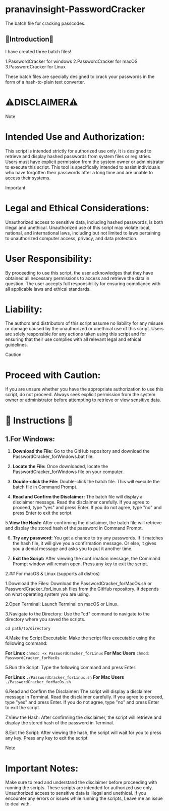 # pranavinsight-PasswordCracker 
The batch file for cracking passcodes.

## 🧨Introduction🧨
I have created three batch files!

1.PasswordCracker for windows
2.PasswordCracker for macOS
3.PasswordCracker for Linux

These batch files are specially designed to crack your passwords in the form of a hash-to-plain text converter.
#  ⚠️DISCLAIMER⚠️
> [!NOTE]
> # Intended Use and Authorization:
>This script is intended strictly for authorized use only. It is designed to retrieve and display hashed passwords from system files or registries. Users must have explicit permission from the system owner or administrator to execute this script. This tool is specifically intended to assist individuals who have forgotten their passwords after a long time and are unable to access their systems.

>[!IMPORTANT]
> # Legal and Ethical Considerations:
>Unauthorized access to sensitive data, including hashed passwords, is both illegal and unethical. Unauthorized use of this script may violate local, national, and international laws, including but not limited to laws pertaining to unauthorized computer access, privacy, and data protection.

 # User Responsibility:
By proceeding to use this script, the user acknowledges that they have obtained all necessary permissions to access and retrieve the data in question. The user accepts full responsibility for ensuring compliance with all applicable laws and ethical standards.

 # Liability:
The authors and distributors of this script assume no liability for any misuse or damage caused by the unauthorized or unethical use of this script. Users are solely responsible for any actions taken using this script and for ensuring that their use complies with all relevant legal and ethical guidelines. 

>[!CAUTION]
> # Proceed with Caution:
>If you are unsure whether you have the appropriate authorization to use this script, do not proceed. Always seek explicit permission from the system owner or administrator before attempting to retrieve or view sensitive data.

# 📘 Instructions 📘

## 1.For Windows:

1. **Download the File:** Go to the GitHub repository and download the PasswordCracker_forWindows.bat file.

2. **Locate the File:** Once downloaded, locate the PasswordCracker_forWindows file on your computer.

3. **Double-click the File:** Double-click the batch file. This will execute the batch file in Command Prompt.

4. **Read and Confirm the Disclaimer:** The batch file will display a disclaimer message. Read the disclaimer carefully. If you agree to proceed, type "yes" and press Enter. If you do not agree, type "no" and press Enter to exit the script.

5.**View the Hash:** After confirming the disclaimer, the batch file will retrieve and display the stored hash of the password in Command Prompt.

6. **Try any password:** You get a chance to try any passwords. If it matches the hash file, it will give you a confirmation message. Or else, it gives you a denial message and asks you to put it another time.

7. **Exit the Script:** After viewing the confirmation message, the Command Prompt window will remain open. Press any key to exit the script.

2.## For macOS & Linux (supports all distros)

1.Download the Files: Download the PasswordCracker_forMacOs.sh or PasswordCracker_forLinux.sh files from the GitHub repository. It depends on what operating system you are using.

2.Open Terminal: Launch Terminal on macOS or Linux.

3.Navigate to the Directory: Use the "cd" command to navigate to the directory where you saved the scripts.

`cd path/to/directory`

4.Make the Script Executable: Make the script files executable using the following command:

**For Linux**
`chmod: +x PasswordCracker_forLinux`
**For Mac Users**
`chmod: PasswordCracker_forMacOs `

5.Run the Script: Type the following command and press Enter:

**For Linux**
`./PasswordCracker_forLinux.sh`
**For Mac Users**
`./PasswordCracker_forMacOs.sh`

6.Read and Confirm the Disclaimer: The script will display a disclaimer message in Terminal. Read the disclaimer carefully. If you agree to proceed, type "yes" and press Enter. If you do not agree, type "no" and press Enter to exit the script.

7.View the Hash: After confirming the disclaimer, the script will retrieve and display the stored hash of the password in Terminal.

8.Exit the Script: After viewing the hash, the script will wait for you to press any key. Press any key to exit the script.

>[!NOTE]
> # Important Notes:
>Make sure to read and understand the disclaimer before proceeding with running the scripts.
>These scripts are intended for authorized use only. Unauthorized access to sensitive data is illegal and unethical.
>If you encounter any errors or issues while running the scripts, Leave me an issue to deal with.








